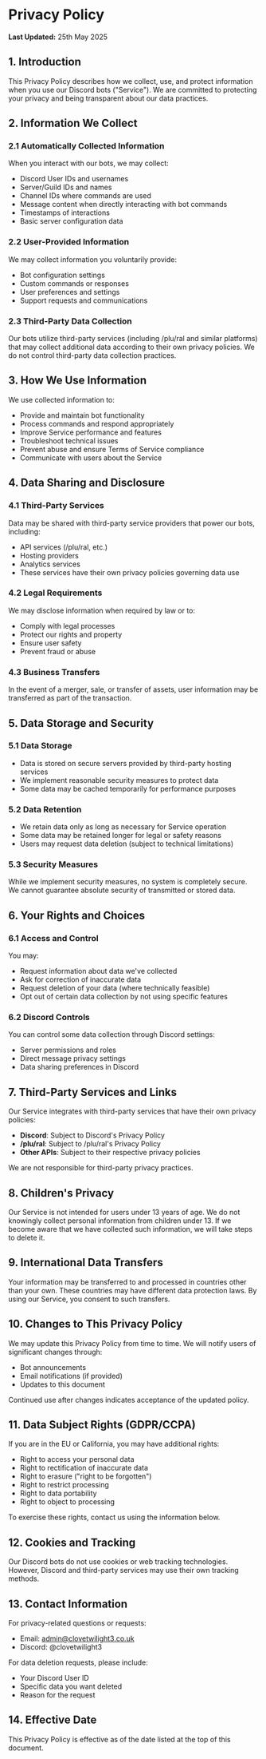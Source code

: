 # Privacy Policy

**Last Updated:** 25th May 2025

## 1. Introduction

This Privacy Policy describes how we collect, use, and protect information when you use our Discord bots ("Service"). We are committed to protecting your privacy and being transparent about our data practices.

## 2. Information We Collect

### 2.1 Automatically Collected Information
When you interact with our bots, we may collect:
- Discord User IDs and usernames
- Server/Guild IDs and names
- Channel IDs where commands are used
- Message content when directly interacting with bot commands
- Timestamps of interactions
- Basic server configuration data

### 2.2 User-Provided Information
We may collect information you voluntarily provide:
- Bot configuration settings
- Custom commands or responses
- User preferences and settings
- Support requests and communications

### 2.3 Third-Party Data Collection
Our bots utilize third-party services (including /plu/ral and similar platforms) that may collect additional data according to their own privacy policies. We do not control third-party data collection practices.

## 3. How We Use Information

We use collected information to:
- Provide and maintain bot functionality
- Process commands and respond appropriately
- Improve Service performance and features
- Troubleshoot technical issues
- Prevent abuse and ensure Terms of Service compliance
- Communicate with users about the Service

## 4. Data Sharing and Disclosure

### 4.1 Third-Party Services
Data may be shared with third-party service providers that power our bots, including:
- API services (/plu/ral, etc.)
- Hosting providers
- Analytics services
- These services have their own privacy policies governing data use

### 4.2 Legal Requirements
We may disclose information when required by law or to:
- Comply with legal processes
- Protect our rights and property
- Ensure user safety
- Prevent fraud or abuse

### 4.3 Business Transfers
In the event of a merger, sale, or transfer of assets, user information may be transferred as part of the transaction.

## 5. Data Storage and Security

### 5.1 Data Storage
- Data is stored on secure servers provided by third-party hosting services
- We implement reasonable security measures to protect data
- Some data may be cached temporarily for performance purposes

### 5.2 Data Retention
- We retain data only as long as necessary for Service operation
- Some data may be retained longer for legal or safety reasons
- Users may request data deletion (subject to technical limitations)

### 5.3 Security Measures
While we implement security measures, no system is completely secure. We cannot guarantee absolute security of transmitted or stored data.

## 6. Your Rights and Choices

### 6.1 Access and Control
You may:
- Request information about data we've collected
- Ask for correction of inaccurate data
- Request deletion of your data (where technically feasible)
- Opt out of certain data collection by not using specific features

### 6.2 Discord Controls
You can control some data collection through Discord settings:
- Server permissions and roles
- Direct message privacy settings
- Data sharing preferences in Discord

## 7. Third-Party Services and Links

Our Service integrates with third-party services that have their own privacy policies:
- **Discord**: Subject to Discord's Privacy Policy
- **/plu/ral**: Subject to /plu/ral's Privacy Policy
- **Other APIs**: Subject to their respective privacy policies

We are not responsible for third-party privacy practices.

## 8. Children's Privacy

Our Service is not intended for users under 13 years of age. We do not knowingly collect personal information from children under 13. If we become aware that we have collected such information, we will take steps to delete it.

## 9. International Data Transfers

Your information may be transferred to and processed in countries other than your own. These countries may have different data protection laws. By using our Service, you consent to such transfers.

## 10. Changes to This Privacy Policy

We may update this Privacy Policy from time to time. We will notify users of significant changes through:
- Bot announcements
- Email notifications (if provided)
- Updates to this document

Continued use after changes indicates acceptance of the updated policy.

## 11. Data Subject Rights (GDPR/CCPA)

If you are in the EU or California, you may have additional rights:
- Right to access your personal data
- Right to rectification of inaccurate data
- Right to erasure ("right to be forgotten")
- Right to restrict processing
- Right to data portability
- Right to object to processing

To exercise these rights, contact us using the information below.

## 12. Cookies and Tracking

Our Discord bots do not use cookies or web tracking technologies. However, Discord and third-party services may use their own tracking methods.

## 13. Contact Information

For privacy-related questions or requests:
- Email: admin@clovetwilight3.co.uk
- Discord: @clovetwilight3

For data deletion requests, please include:
- Your Discord User ID
- Specific data you want deleted
- Reason for the request

## 14. Effective Date

This Privacy Policy is effective as of the date listed at the top of this document.
